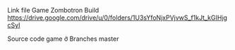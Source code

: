 Link file Game Zombotron Build
https://drive.google.com/drive/u/0/folders/1U3sYfoNjxPVjvwS_f1kJt_kGIHjgcSyI

Source code game ở Branches master
